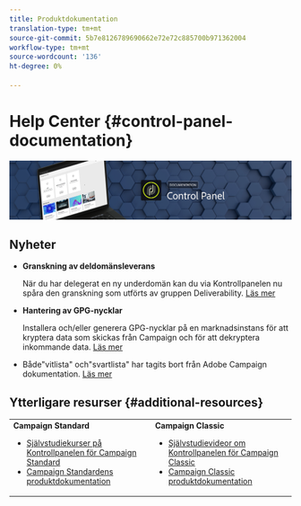 ```yaml
---
title: Produktdokumentation
translation-type: tm+mt
source-git-commit: 5b7e8126789690662e72e72c885700b971362004
workflow-type: tm+mt
source-wordcount: '136'
ht-degree: 0%

---
```



# Help Center {#control-panel-documentation}

![](assets/do-not-localize/banner.png)

## Nyheter

* **Granskning av deldomänsleverans**

   När du har delegerat en ny underdomän kan du via Kontrollpanelen nu spåra den granskning som utförts av gruppen Deliverability. [Läs mer](subdomains-certificates/using/setting-up-new-subdomain.md)

* **Hantering av GPG-nycklar**

   Installera och/eller generera GPG-nycklar på en marknadsinstans för att kryptera data som skickas från Campaign och för att dekryptera inkommande data. [Läs mer](instances-settings/using/gpg-keys-management.md)

* Både&quot;vitlista&quot; och&quot;svartlista&quot; har tagits bort från Adobe Campaign dokumentation. [Läs mer](release-notes.md)

## Ytterligare resurser {#additional-resources}

<table>
    <tr>
        <td><b>Campaign Standard</b><br/>
        <ul>
            <li><a href="https://docs.adobe.com/content/help/en/campaign-learn/campaign-standard-tutorials/administrating/control-panel/control-panel-overview.html">Självstudiekurser på Kontrollpanelen för Campaign Standard</a></li>
            <li><a href="https://docs.adobe.com/content/help/en/campaign-standard/using/campaign-standard-home.html">Campaign Standardens produktdokumentation</a></li>
        </ul>
        </td>
        <td><b>Campaign Classic</b><br/>
        <ul>
            <li><a href="https://docs.adobe.com/content/help/en/campaign-learn/campaign-classic-tutorials/administrating/control-panel-acc/control-panel-overview.html">Självstudievideor om Kontrollpanelen för Campaign Classic</a></li>
            <li><a href="https://docs.adobe.com/content/help/en/campaign-classic/using/campaign-classic-home.html">Campaign Classic produktdokumentation</a></li>
        </ul>
        </td>
    </tr>
</table>
